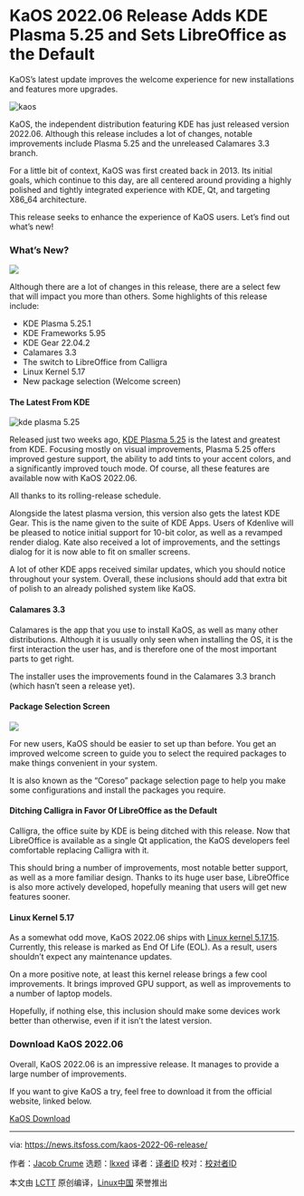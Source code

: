 [#]: subject: "KaOS 2022.06 Release Adds KDE Plasma 5.25 and Sets LibreOffice as the Default"
[#]: via: "https://news.itsfoss.com/kaos-2022-06-release/"
[#]: author: "Jacob Crume https://news.itsfoss.com/author/jacob/"
[#]: collector: "lkxed"
[#]: translator: " "
[#]: reviewer: " "
[#]: publisher: " "
[#]: url: " "

KaOS 2022.06 Release Adds KDE Plasma 5.25 and Sets LibreOffice as the Default
======
KaOS’s latest update improves the welcome experience for new installations and features more upgrades.

![kaos][1]

KaOS, the independent distribution featuring KDE has just released version 2022.06. Although this release includes a lot of changes, notable improvements include Plasma 5.25 and the unreleased Calamares 3.3 branch.

For a little bit of context, KaOS was first created back in 2013. Its initial goals, which continue to this day, are all centered around providing a highly polished and tightly integrated experience with KDE, Qt, and targeting X86_64 architecture.

This release seeks to enhance the experience of KaOS users. Let’s find out what’s new!

### What’s New?

![][2]

Although there are a lot of changes in this release, there are a select few that will impact you more than others. Some highlights of this release include:

* KDE Plasma 5.25.1
* KDE Frameworks 5.95
* KDE Gear 22.04.2
* Calamares 3.3
* The switch to LibreOffice  from Calligra
* Linux Kernel 5.17
* New package selection (Welcome screen)

#### The Latest From KDE

![kde plasma 5.25][3]

Released just two weeks ago, [KDE Plasma 5.25][4] is the latest and greatest from KDE. Focusing mostly on visual improvements, Plasma 5.25 offers improved gesture support, the ability to add tints to your accent colors, and a significantly improved touch mode. Of course, all these features are available now with KaOS 2022.06.

All thanks to its rolling-release schedule.

Alongside the latest plasma version, this version also gets the latest KDE Gear. This is the name given to the suite of KDE Apps. Users of Kdenlive will be pleased to notice initial support for 10-bit color, as well as a revamped render dialog. Kate also received a lot of improvements, and the settings dialog for it is now able to fit on smaller screens.

A lot of other KDE apps received similar updates, which you should notice throughout your system. Overall, these inclusions should add that extra bit of polish to an already polished system like KaOS.

#### Calamares 3.3

Calamares is the app that you use to install KaOS, as well as many other distributions. Although it is usually only seen when installing the OS, it is the first interaction the user has, and is therefore one of the most important parts to get right.

The installer uses the improvements found in the Calamares 3.3 branch (which hasn’t seen a release yet).

#### Package Selection Screen

![][5]

For new users, KaOS should be easier to set up than before. You get an improved welcome screen to guide you to select the required packages to make things convenient in your system.

It is also known as the “Coreso” package selection page to help you make some configurations and install the packages you require.

#### Ditching Calligra in Favor Of LibreOffice as the Default

Calligra, the office suite by KDE is being ditched with this release. Now that LibreOffice is available as a single Qt application, the KaOS developers feel comfortable replacing Calligra with it.

This should bring a number of improvements, most notable better support, as well as a more familiar design. Thanks to its huge user base, LibreOffice is also more actively developed, hopefully meaning that users will get new features sooner.

#### Linux Kernel 5.17

As a somewhat odd move, KaOS 2022.06 ships with [Linux kernel 5.17.15][6]. Currently, this release is marked as End Of Life (EOL). As a result, users shouldn’t expect any maintenance updates.

On a more positive note, at least this kernel release brings a few cool improvements. It brings improved GPU support, as well as improvements to a number of laptop models.

Hopefully, if nothing else, this inclusion should make some devices work better than otherwise, even if it isn’t the latest version.

### Download KaOS 2022.06

Overall, KaOS 2022.06 is an impressive release. It manages to provide a large number of improvements.

If you want to give KaOS a try, feel free to download it from the official website, linked below.

[KaOS Download][7]

--------------------------------------------------------------------------------

via: https://news.itsfoss.com/kaos-2022-06-release/

作者：[Jacob Crume][a]
选题：[lkxed][b]
译者：[译者ID](https://github.com/译者ID)
校对：[校对者ID](https://github.com/校对者ID)

本文由 [LCTT](https://github.com/LCTT/TranslateProject) 原创编译，[Linux中国](https://linux.cn/) 荣誉推出

[a]: https://news.itsfoss.com/author/jacob/
[b]: https://github.com/lkxed
[1]: https://news.itsfoss.com/wp-content/uploads/2022/06/kaOS-ft.jpg
[2]: https://news.itsfoss.com/wp-content/uploads/2022/06/kaos-2022-6-1024x561.png
[3]: https://news.itsfoss.com/wp-content/uploads/2022/06/apply_global_theme_advanced-1024x903.png
[4]: https://news.itsfoss.com/kde-plasma-5-25-release/
[5]: https://news.itsfoss.com/wp-content/uploads/2022/06/croeso_packages.png
[6]: https://news.itsfoss.com/linux-kernel-5-17-release/
[7]: https://kaosx.us/
